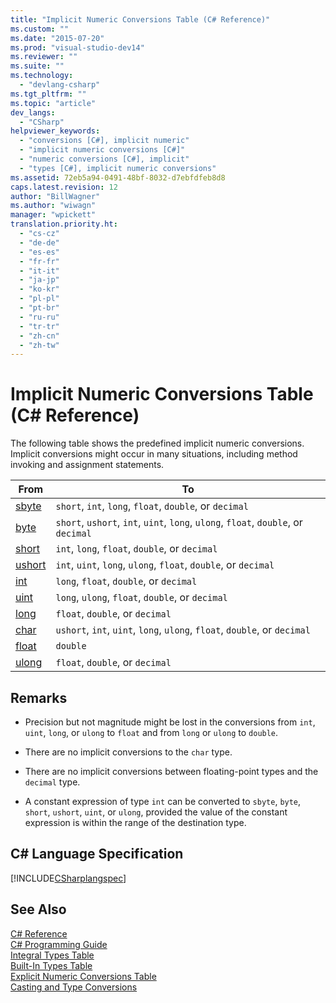 ```yaml
---
title: "Implicit Numeric Conversions Table (C# Reference)"
ms.custom: ""
ms.date: "2015-07-20"
ms.prod: "visual-studio-dev14"
ms.reviewer: ""
ms.suite: ""
ms.technology: 
  - "devlang-csharp"
ms.tgt_pltfrm: ""
ms.topic: "article"
dev_langs: 
  - "CSharp"
helpviewer_keywords: 
  - "conversions [C#], implicit numeric"
  - "implicit numeric conversions [C#]"
  - "numeric conversions [C#], implicit"
  - "types [C#], implicit numeric conversions"
ms.assetid: 72eb5a94-0491-48bf-8032-d7ebfdfeb8d8
caps.latest.revision: 12
author: "BillWagner"
ms.author: "wiwagn"
manager: "wpickett"
translation.priority.ht: 
  - "cs-cz"
  - "de-de"
  - "es-es"
  - "fr-fr"
  - "it-it"
  - "ja-jp"
  - "ko-kr"
  - "pl-pl"
  - "pt-br"
  - "ru-ru"
  - "tr-tr"
  - "zh-cn"
  - "zh-tw"
---
```

# Implicit Numeric Conversions Table (C# Reference)
The following table shows the predefined implicit numeric conversions. Implicit conversions might occur in many situations, including method invoking and assignment statements.  
  
|From|To|  
|----------|--------|  
|[sbyte](../../../csharp\language-reference\keywords/sbyte.md)|`short`, `int`, `long`, `float`, `double`, or `decimal`|  
|[byte](../../../csharp\language-reference\keywords/byte.md)|`short`, `ushort`, `int`, `uint`, `long`, `ulong`, `float`, `double`, or `decimal`|  
|[short](../../../csharp\language-reference\keywords/short.md)|`int`, `long`, `float`, `double`, or `decimal`|  
|[ushort](../../../csharp\language-reference\keywords/ushort.md)|`int`, `uint`, `long`, `ulong`, `float`, `double`, or `decimal`|  
|[int](../../../csharp\language-reference\keywords/int.md)|`long`, `float`, `double`, or `decimal`|  
|[uint](../../../csharp\language-reference\keywords/uint.md)|`long`, `ulong`, `float`, `double`, or `decimal`|  
|[long](../../../csharp\language-reference\keywords/long.md)|`float`, `double`, or `decimal`|  
|[char](../../../csharp\language-reference\keywords/char.md)|`ushort`, `int`, `uint`, `long`, `ulong`, `float`, `double`, or `decimal`|  
|[float](../../../csharp\language-reference\keywords/float.md)|`double`|  
|[ulong](../../../csharp\language-reference\keywords/ulong.md)|`float`, `double`, or `decimal`|  
  
## Remarks  
  
-   Precision but not magnitude might be lost in the conversions from `int`, `uint`,  `long`, or `ulong` to `float` and from `long` or `ulong` to `double`.  
  
-   There are no implicit conversions to the `char` type.  
  
-   There are no implicit conversions between floating-point types and the `decimal` type.  
  
-   A constant expression of type `int` can be converted to `sbyte`, `byte`, `short`, `ushort`, `uint`, or `ulong`, provided the value of the constant expression is within the range of the destination type.  
  
## C# Language Specification  
 [!INCLUDE[CSharplangspec](../../../csharp\language-reference\keywords/includes/csharplangspec_md.md)]  
  
## See Also  
 [C# Reference](../../../csharp\language-reference/index.md)   
 [C# Programming Guide](../../../csharp\programming-guide/index.md)   
 [Integral Types Table](../../../csharp\language-reference\keywords/integral-types-table.md)   
 [Built-In Types Table](../../../csharp\language-reference\keywords/built-in-types-table.md)   
 [Explicit Numeric Conversions Table](../../../csharp\language-reference\keywords/explicit-numeric-conversions-table.md)   
 [Casting and Type Conversions](../../../csharp\programming-guide\types/casting-and-type-conversions.md)